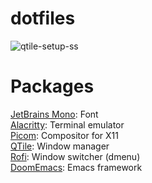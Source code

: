 # dotfiles
![qtile-setup-ss](https://github.com/moonlitgrace/dotfiles/assets/114811070/b1a48e1d-20c3-43f5-aed8-e25c8ca04377)

# Packages
[JetBrains Mono](https://www.jetbrains.com/lp/mono/): Font\
[Alacritty](https://alacritty.org/): Terminal emulator\
[Picom](https://github.com/yshui/picom): Compositor for X11\
[QTile](https://qtile.org/): Window manager\
[Rofi](https://github.com/davatorium/rofi): Window switcher (dmenu)\
[DoomEmacs](https://github.com/doomemacs/doomemacs): Emacs framework
